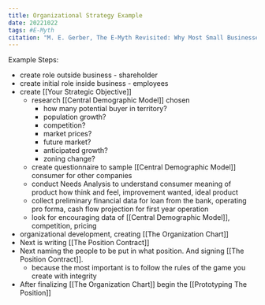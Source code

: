 ```yaml
---
title: Organizational Strategy Example
date: 20221022
tags: #E-Myth
citation: "M. E. Gerber, The E-Myth Revisited: Why Most Small Businesses Don’t Work and What to Do About It. Harper Collins, 2009."
---
```


Example Steps:
- create role outside business - shareholder
- create initial role inside business - employees
- create [[Your Strategic Objective]]
	- research [[Central Demographic Model]] chosen
		- how many potential buyer in territory?
		- population growth?
		- competition?
		- market prices?
		- future market?
		- anticipated growth?
		- zoning change?
	- create questionnaire to sample [[Central Demographic Model]] consumer for other companies
	- conduct Needs Analysis to understand consumer meaning of product how think and feel, improvement wanted, ideal product
	- collect preliminary financial data for loan from the bank, operating pro forma, cash flow projection for first year operation
	- look for encouraging data of [[Central Demographic Model]], competition, pricing
- organizational development, creating [[The Organization Chart]]
- Next is writing [[The Position Contract]]
- Next naming the people to be put in what position. And signing [[The Position Contract]].
	- because the most important is to follow the rules of the game you create with integrity
- After finalizing [[The Organization Chart]] begin the [[Prototyping The Position]]
